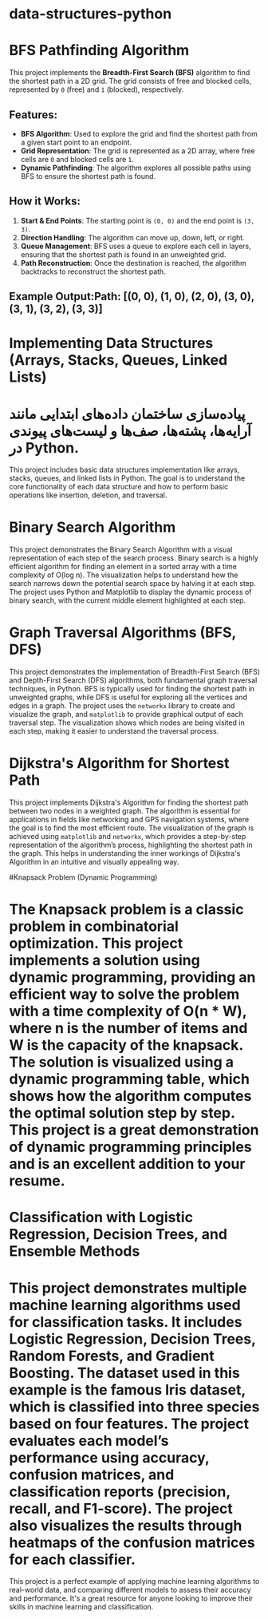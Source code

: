 # data-structures-python
# BFS Pathfinding Algorithm

This project implements the **Breadth-First Search (BFS)** algorithm to find the shortest path in a 2D grid. The grid consists of free and blocked cells, represented by `0` (free) and `1` (blocked), respectively.

## Features:
- **BFS Algorithm**: Used to explore the grid and find the shortest path from a given start point to an endpoint.
- **Grid Representation**: The grid is represented as a 2D array, where free cells are `0` and blocked cells are `1`.
- **Dynamic Pathfinding**: The algorithm explores all possible paths using BFS to ensure the shortest path is found.

## How it Works:
1. **Start & End Points**: The starting point is `(0, 0)` and the end point is `(3, 3)`.
2. **Direction Handling**: The algorithm can move up, down, left, or right.
3. **Queue Management**: BFS uses a queue to explore each cell in layers, ensuring that the shortest path is found in an unweighted grid.
4. **Path Reconstruction**: Once the destination is reached, the algorithm backtracks to reconstruct the shortest path.

## Example Output:Path: [(0, 0), (1, 0), (2, 0), (3, 0), (3, 1), (3, 2), (3, 3)]

# Implementing Data Structures (Arrays, Stacks, Queues, Linked Lists)
# پیاده‌سازی ساختمان داده‌های ابتدایی مانند آرایه‌ها، پشته‌ها، صف‌ها و لیست‌های پیوندی در Python. 
This project includes basic data structures implementation like arrays, stacks, queues, and linked lists in Python. The goal is to understand the core functionality of each data structure and how to perform basic operations like insertion, deletion, and traversal.

# Binary Search Algorithm
This project demonstrates the Binary Search Algorithm with a visual representation of each step of the search process. Binary search is a highly efficient algorithm for finding an element in a sorted array with a time complexity of O(log n). The visualization helps to understand how the search narrows down the potential search space by halving it at each step. The project uses Python and Matplotlib to display the dynamic process of binary search, with the current middle element highlighted at each step.
# Graph Traversal Algorithms (BFS, DFS)
 This project demonstrates the implementation of Breadth-First Search (BFS) and Depth-First Search (DFS) algorithms, both fundamental graph traversal techniques, in Python. BFS is typically used for finding the shortest path in unweighted graphs, while DFS is useful for exploring all the vertices and edges in a graph. The project uses the `networkx` library to create and visualize the graph, and `matplotlib` to provide graphical output of each traversal step. The visualization shows which nodes are being visited in each step, making it easier to understand the traversal process.

# Dijkstra's Algorithm for Shortest Path
This project implements Dijkstra's Algorithm for finding the shortest path between two nodes in a weighted graph. The algorithm is essential for applications in fields like networking and GPS navigation systems, where the goal is to find the most efficient route. The visualization of the graph is achieved using `matplotlib` and `networkx`, which provides a step-by-step representation of the algorithm’s process, highlighting the shortest path in the graph. This helps in understanding the inner workings of Dijkstra's Algorithm in an intuitive and visually appealing way.

#Knapsack Problem (Dynamic Programming)
# The Knapsack problem is a classic problem in combinatorial optimization. This project implements a solution using dynamic programming, providing an efficient way to solve the problem with a time complexity of O(n * W), where n is the number of items and W is the capacity of the knapsack. The solution is visualized using a dynamic programming table, which shows how the algorithm computes the optimal solution step by step. This project is a great demonstration of dynamic programming principles and is an excellent addition to your resume.

# Classification with Logistic Regression, Decision Trees, and Ensemble Methods
# This project demonstrates multiple machine learning algorithms used for classification tasks. It includes Logistic Regression, Decision Trees, Random Forests, and Gradient Boosting. The dataset used in this example is the famous Iris dataset, which is classified into three species based on four features. The project evaluates each model’s performance using accuracy, confusion matrices, and classification reports (precision, recall, and F1-score). The project also visualizes the results through heatmaps of the confusion matrices for each classifier.

This project is a perfect example of applying machine learning algorithms to real-world data, and comparing different models to assess their accuracy and performance. It's a great resource for anyone looking to improve their skills in machine learning and classification.
